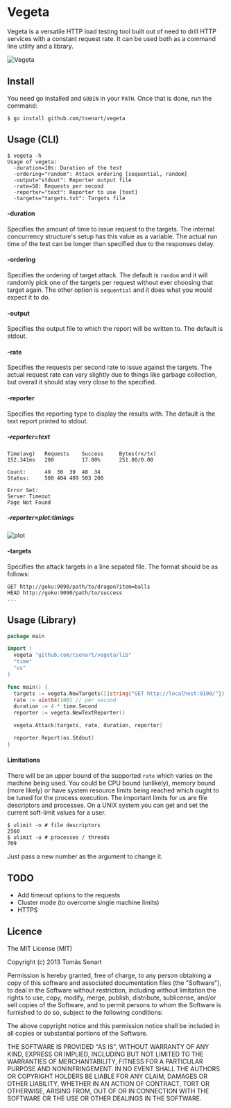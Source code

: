 # Vegeta

Vegeta is a versatile HTTP load testing tool built out of need to drill
HTTP services with a constant request rate.
It can be used both as a command line utility and a library.

![Vegeta](https://dl.dropboxusercontent.com/u/83217940/vegeta.png)

## Install
You need go installed and `GOBIN` in your `PATH`. Once that is done, run the
command:
```shell
$ go install github.com/tsenart/vegeta
```

## Usage (CLI)
```shell
$ vegeta -h
Usage of vegeta:
  -duration=10s: Duration of the test
  -ordering="random": Attack ordering [sequential, random]
  -output="stdout": Reporter output file
  -rate=50: Requests per second
  -reporter="text": Reporter to use [text]
  -targets="targets.txt": Targets file
```

#### -duration
Specifies the amount of time to issue request to the targets.
The internal concurrency structure's setup has this value as a variable.
The actual run time of the test can be longer than specified due to the
responses delay.

#### -ordering
Specifies the ordering of target attack. The default is `random` and
it will randomly pick one of the targets per request without ever choosing
that target again.
The other option is `sequential` and it does what you would expect it to
do.

#### -output
Specifies the output file to which the report will be written to.
The default is stdout.

####  -rate
Specifies the requests per second rate to issue against
the targets. The actual request rate can vary slightly due to things like
garbage collection, but overall it should stay very close to the specified.

#### -reporter
Specifies the reporting type to display the results with.
The default is the text report printed to stdout.
##### -reporter=text
```
Time(avg)	Requests	Success		Bytes(rx/tx)
152.341ms	200		    17.00%		251.00/0.00

Count:		49	30	39	48	34
Status:		500	404	409	503	200

Error Set:
Server Timeout
Page Not Found
```
##### -reporter=plot:timings
![plot](https://dl.dropboxusercontent.com/u/83217940/plot.svg)

#### -targets
Specifies the attack targets in a line sepated file. The format should
be as follows:
```
GET http://goku:9090/path/to/dragon?item=balls
HEAD http://goku:9090/path/to/success
...
```

## Usage (Library)
```go
package main

import (
  vegeta "github.com/tsenart/vegeta/lib"
  "time"
  "os"
)

func main() {
  targets := vegeta.NewTargets([]string{"GET http://localhost:9100/"})
  rate := uint64(100) // per second
  duration := 4 * time.Second
  reporter := vegeta.NewTextReporter()

  vegeta.Attack(targets, rate, duration, reporter)

  reporter.Report(os.Stdout)
}
```

#### Limitations
There will be an upper bound of the supported `rate` which varies on the
machine being used.
You could be CPU bound (unlikely), memory bound (more likely) or
have system resource limits being reached which ought to be tuned for
the process execution. The important limits for us are file descriptors
and processes. On a UNIX system you can get and set the current
soft-limit values for a user.
```shell
$ ulimit -n # file descriptors
2560
$ ulimit -u # processes / threads
709
```
Just pass a new number as the argument to change it.

## TODO
* Add timeout options to the requests
* Cluster mode (to overcome single machine limits)
* HTTPS

## Licence
The MIT License (MIT)

Copyright (c) 2013 Tomás Senart

Permission is hereby granted, free of charge, to any person obtaining a copy of
this software and associated documentation files (the "Software"), to deal in
the Software without restriction, including without limitation the rights to
use, copy, modify, merge, publish, distribute, sublicense, and/or sell copies of
the Software, and to permit persons to whom the Software is furnished to do so,
subject to the following conditions:

The above copyright notice and this permission notice shall be included in all
copies or substantial portions of the Software.

THE SOFTWARE IS PROVIDED "AS IS", WITHOUT WARRANTY OF ANY KIND, EXPRESS OR
IMPLIED, INCLUDING BUT NOT LIMITED TO THE WARRANTIES OF MERCHANTABILITY, FITNESS
FOR A PARTICULAR PURPOSE AND NONINFRINGEMENT. IN NO EVENT SHALL THE AUTHORS OR
COPYRIGHT HOLDERS BE LIABLE FOR ANY CLAIM, DAMAGES OR OTHER LIABILITY, WHETHER
IN AN ACTION OF CONTRACT, TORT OR OTHERWISE, ARISING FROM, OUT OF OR IN
CONNECTION WITH THE SOFTWARE OR THE USE OR OTHER DEALINGS IN THE SOFTWARE.
